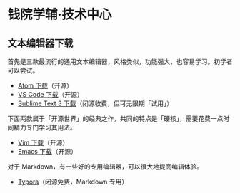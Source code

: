 # 钱院学辅·技术中心



## 文本编辑器下载
首先是三款最流行的通用文本编辑器，风格类似，功能强大，也容易学习。初学者可以尝试。

- [Atom 下载](https://atom.io)（开源）
- [VS Code 下载](https://code.visualstudio.com)（开源）
- [Sublime Text 3 下载](https://www.sublimetext.com)（闭源收费，但可无限期「试用」）

下面两款属于「开源世界」的经典之作，共同的特点是「硬核」，需要花费一点时间精力专门学习其用法。

- [Vim 下载](https://www.vim.org/download.php)（开源）
- [Emacs 下载](http://www.gnu.org/software/emacs/)（开源）

对于 Markdown，有一些好的专用编辑器，可以很大地提高编辑体验。

- [Typora](https://www.typora.io/#download)（闭源免费，Markdown 专用）